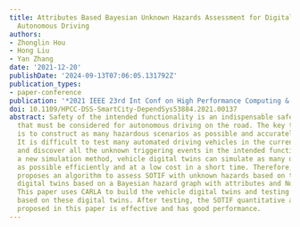```yaml
---
title: Attributes Based Bayesian Unknown Hazards Assessment for Digital Twin Empowered
  Autonomous Driving
authors:
- Zhonglin Hou
- Hong Liu
- Yan Zhang
date: '2021-12-20'
publishDate: '2024-09-13T07:06:05.131792Z'
publication_types:
- paper-conference
publication: '*2021 IEEE 23rd Int Conf on High Performance Computing & Communications (HPCC)*'
doi: 10.1109/HPCC-DSS-SmartCity-DependSys53884.2021.00137
abstract: Safety of the intended functionality is an indispensable safe condition
  that must be considered for autonomous driving on the road. The key to study SOTIF
  is to construct as many hazardous scenarios as possible and accurately assess SOTIF.
  It is difficult to test many automated driving vehicles in the current research
  and discover all the unknown triggering events in the intended functionality. As
  a new simulation method, vehicle digital twins can simulate as many driving scenarios
  as possible efficiently and at a low cost in a short time. Therefore, this paper
  proposes an algorithm to assess SOTIF with unknown hazards based on the vehicle
  digital twins based on a Bayesian hazard graph with attributes and Noisy-OR structures.
  This paper uses CARLA to build the vehicle digital twins and testing this algorithm
  based on these digital twins. After testing, the SOTIF quantitative assessment algorithm
  proposed in this paper is effective and has good performance.
---
```

